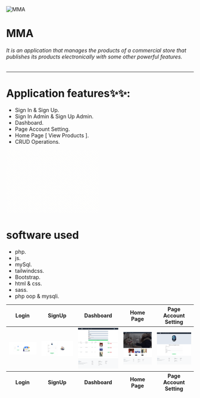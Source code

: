<img src="http://mma1.eb2a.com/Front-End/Images/vector-login.jpg" alt="MMA" width="30%" />
<h1>MMA</h1>
<h6>It is an application that manages the products of a commercial store that publishes its products electronically with some other powerful features.</h6>
<hr />
<h1>Application features✨✨:</h1>
<ul>
    <li>Sign In & Sign Up.</li>
    <li>Sign In Admin & Sign Up Admin.</li>
    <li>Dashboard.</li>
    <li>Page Account Setting.</li>
    <li>Home Page [ View Products ].</li>
    <li>CRUD Operations.</li>
</ul>
<img src="./Design/77169-buy-and-sell-online.gif" width="250px" alt="e-commerce-gif">
<h1>software used</h1>
<ul>
    <li>php.</li>
    <li>js.</li>
    <li>mySql.</li>
    <li>tailwindcss.</li>
    <li>Bootstrap.</li>
    <li>html & css.</li>
    <li>sass.</li>
    <li>php oop & mysqli.</li>
</ul>
<table>
  <thead>
    <tr>
      <th>Login</th>
      <th>SignUp</th>
      <th>Dashboard</th>
      <th>Home Page</th>
      <th>Page Account Setting</th>
    </tr>
  </thead>
  <tbody>
    <tr>
      <th width="600px"><img src="./Design/login.jpg"  alt="Login" /></th>
      <th width="600px"><img src="./Design/signup.jpg"  alt="SignUp" /></th>
      <th width="600px"><img src="./Design/dashbourd.png"  alt="Dashboard" /></th>
      <th width="600px"><img src="./Design/home-page.png"  alt="Home Page" /></th>
      <th width="600px"><img src="./Design/account-setting.png"  alt="Page Account Setting" /></th>
    </tr>
  </tbody>
  <tfoot>
    <tr>
      <th>Login</th>
      <th>SignUp</th>
      <th>Dashboard</th>
      <th>Home Page</th>
      <th>Page Account Setting</th>
    </tr>
  </tfoot>
</table>
